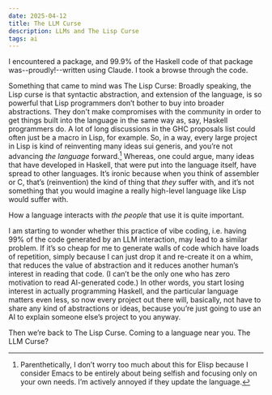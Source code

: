 ```yaml
---
date: 2025-04-12
title: The LLM Curse
description: LLMs and The Lisp Curse
tags: ai
---
```


I encountered a package,
and 99.9% of the Haskell code of that package was--proudly!--written using Claude. 
I took a browse through the code.

Something that came to mind was The Lisp Curse: 
Broadly speaking,
the Lisp curse is that syntactic abstraction,
and extension of the language,
is so powerful that Lisp programmers don’t bother to buy into broader abstractions.
They don't make compromises with the community in order to get things built into the language in the same way as, 
say, 
Haskell programmers do. 
A lot of long discussions in the GHC proposals list could often just be a macro in Lisp, for example. 
So, in a way, every large project in Lisp is kind of reinventing many ideas sui generis,
and you’re not advancing *the language* forward.[^1] Whereas, one could argue, many ideas that have developed in Haskell, 
that were put into the language itself, have spread to other languages.
It’s ironic because when you think of assembler or C, that’s (reinvention) the kind of thing that *they* suffer with,
and it’s not something that you would imagine a really high-level language like Lisp would suffer with. 

How a language interacts with *the people* that use it is quite important. 

I am starting to wonder whether this practice of vibe coding,
i.e. having 99% of the code generated by an LLM interaction,
may lead to a similar problem. 
If it’s so cheap for me to generate walls of code which have loads of repetition,
simply because I can just drop it and re-create it on a whim, 
that reduces the value of abstraction and it reduces another human’s interest in reading that code. 
(I can’t be the only one who has zero motivation to read AI-generated code.) 
In other words, you start losing interest in actually programming Haskell, 
and the particular language matters even less, 
so now every project out there will, basically, not have to share any kind of abstractions or ideas,
because you’re just going to use an AI to explain someone else’s project to you anyway. 

Then we’re back to The Lisp Curse. Coming to a language near you. The LLM Curse?

[^1]: Parenthetically, I don’t worry too much about this for Elisp because I consider Emacs to be entirely about 
being selfish and focusing only on your own needs. I’m actively annoyed if they update the language.
